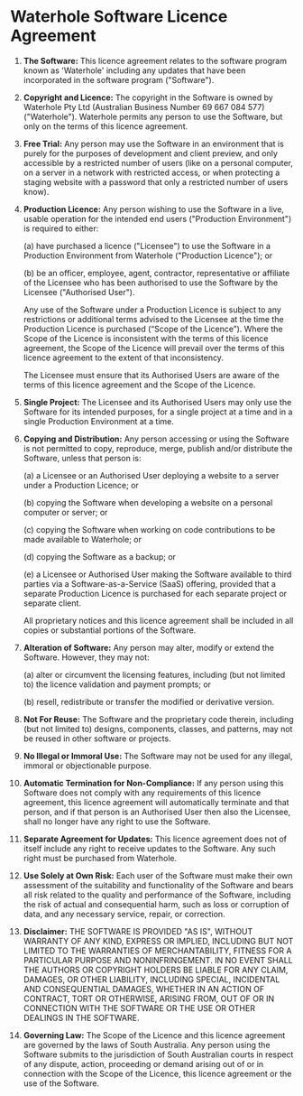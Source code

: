 # Waterhole Software Licence Agreement

1. **The Software:** This licence agreement relates to the software program known as 'Waterhole' including any updates that have been incorporated in the software program ("Software").

2. **Copyright and Licence:** The copyright in the Software is owned by Waterhole Pty Ltd (Australian Business Number 69 667 084 577) ("Waterhole"). Waterhole permits any person to use the Software, but only on the terms of this licence agreement.

3. **Free Trial:** Any person may use the Software in an environment that is purely for the purposes of development and client preview, and only accessible by a restricted number of users (like on a personal computer, on a server in a network with restricted access, or when protecting a staging website with a password that only a restricted number of users know).

4. **Production Licence:** Any person wishing to use the Software in a live, usable operation for the intended end users ("Production Environment") is required to either:

    (a) have purchased a licence ("Licensee") to use the Software in a Production Environment from Waterhole ("Production Licence"); or

    (b) be an officer, employee, agent, contractor, representative or affiliate of the Licensee who has been authorised to use the Software by the Licensee ("Authorised User").

    Any use of the Software under a Production Licence is subject to any restrictions or additional terms advised to the Licensee at the time the Production Licence is purchased (“Scope of the Licence”). Where the Scope of the Licence is inconsistent with the terms of this licence agreement, the Scope of the Licence will prevail over the terms of this licence agreement to the extent of that inconsistency.

    The Licensee must ensure that its Authorised Users are aware of the terms of this licence agreement and the Scope of the Licence.

5. **Single Project:** The Licensee and its Authorised Users may only use the Software for its intended purposes, for a single project at a time and in a single Production Environment at a time.

6. **Copying and Distribution:** Any person accessing or using the Software is not permitted to copy, reproduce, merge, publish and/or distribute the Software, unless that person is:

    (a) a Licensee or an Authorised User deploying a website to a server under a Production Licence; or

    (b) copying the Software when developing a website on a personal computer or server; or

    (c) copying the Software when working on code contributions to be made available to Waterhole; or

    (d) copying the Software as a backup; or

    (e) a Licensee or Authorised User making the Software available to third parties via a Software-as-a-Service (SaaS) offering, provided that a separate Production Licence is purchased for each separate project or separate client.

    All proprietary notices and this licence agreement shall be included in all copies or substantial portions of the Software.

7. **Alteration of Software:** Any person may alter, modify or extend the Software. However, they may not:

    (a) alter or circumvent the licensing features, including (but not limited to) the licence validation and payment prompts; or

    (b) resell, redistribute or transfer the modified or derivative version.

8. **Not For Reuse:** The Software and the proprietary code therein, including (but not limited to) designs, components, classes, and patterns, may not be reused in other software or projects.

9. **No Illegal or Immoral Use:** The Software may not be used for any illegal, immoral or objectionable purpose.

10. **Automatic Termination for Non-Compliance:** If any person using this Software does not comply with any requirements of this licence agreement, this licence agreement will automatically terminate and that person, and if that person is an Authorised User then also the Licensee, shall no longer have any right to use the Software.

11. **Separate Agreement for Updates:** This licence agreement does not of itself include any right to receive updates to the Software. Any such right must be purchased from Waterhole.

12. **Use Solely at Own Risk:** Each user of the Software must make their own assessment of the suitability and functionality of the Software and bears all risk related to the quality and performance of the Software, including the risk of actual and consequential harm, such as loss or corruption of data, and any necessary service, repair, or correction.

13. **Disclaimer:** THE SOFTWARE IS PROVIDED "AS IS", WITHOUT WARRANTY OF ANY KIND, EXPRESS OR IMPLIED, INCLUDING BUT NOT LIMITED TO THE WARRANTIES OF MERCHANTABILITY, FITNESS FOR A PARTICULAR PURPOSE AND NONINFRINGEMENT. IN NO EVENT SHALL THE AUTHORS OR COPYRIGHT HOLDERS BE LIABLE FOR ANY CLAIM, DAMAGES, OR OTHER LIABILITY, INCLUDING SPECIAL, INCIDENTAL AND CONSEQUENTIAL DAMAGES, WHETHER IN AN ACTION OF CONTRACT, TORT OR OTHERWISE, ARISING FROM, OUT OF OR IN CONNECTION WITH THE SOFTWARE OR THE USE OR OTHER DEALINGS IN THE SOFTWARE.

14. **Governing Law:** The Scope of the Licence and this licence agreement are governed by the laws of South Australia. Any person using the Software submits to the jurisdiction of South Australian courts in respect of any dispute, action, proceeding or demand arising out of or in connection with the Scope of the Licence, this licence agreement or the use of the Software.
